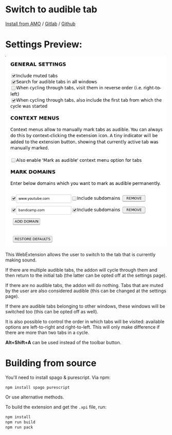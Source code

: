 # Switch to audible tab

[Install from AMO](https://addons.mozilla.org/en-US/firefox/addon/switch-to-audible-tab/) / [Gitlab](https://gitlab.com/klntsky/switch-to-audible-tab) / [Github](https://github.com/8084/switch-to-audible-tab)

# Settings Preview:

![preview](screenshot.png)

This WebExtension allows the user to switch to the tab that is currently making sound.

If there are multiple audible tabs, the addon will cycle through them and then return to the initial tab (the latter can be opted off at the settings page).

If there are no audible tabs, the addon will do nothing. Tabs that are muted by the user are also considered audible (this can be changed at the settings page).

If there are audible tabs belonging to other windows, these windows will be switched too (this can be opted off as well).

It is also possible to control the order in which tabs will be visited: available options are left-to-right and right-to-left. This will only make difference if there are more than two tabs in a cycle.

**Alt+Shift+A** can be used instead of the toolbar button.

# Building from source

You'll need to install spago & purescript. Via npm:

```
npm install spago purescript
```

Or use alternative methods.

To build the extension and get the `.xpi` file, run:

```
npm install
npm run build
npm run pack
```
